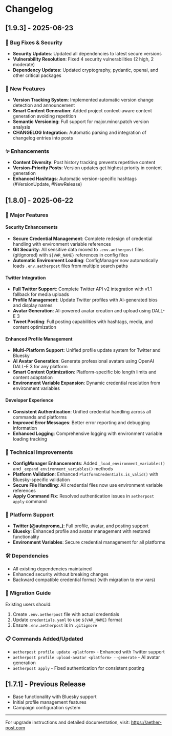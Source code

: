 # Changelog

## [1.9.3] - 2025-06-23

### 🔧 Bug Fixes & Security
- **Security Updates**: Updated all dependencies to latest secure versions
- **Vulnerability Resolution**: Fixed 4 security vulnerabilities (2 high, 2 moderate)
- **Dependency Updates**: Updated cryptography, pydantic, openai, and other critical packages

### 🚀 New Features
- **Version Tracking System**: Implemented automatic version change detection and announcement
- **Smart Content Generation**: Added project context-aware content generation avoiding repetition
- **Semantic Versioning**: Full support for major.minor.patch version analysis
- **CHANGELOG Integration**: Automatic parsing and integration of changelog entries into posts

### ✨ Enhancements  
- **Content Diversity**: Post history tracking prevents repetitive content
- **Version-Priority Posts**: Version updates get highest priority in content generation
- **Enhanced Hashtags**: Automatic version-specific hashtags (#VersionUpdate, #NewRelease)

## [1.8.0] - 2025-06-22

### 🚀 Major Features

#### Security Enhancements
- **Secure Credential Management**: Complete redesign of credential handling with environment variable references
- **Git Security**: All sensitive data moved to `.env.aetherpost` files (gitignored) with `${VAR_NAME}` references in config files
- **Automatic Environment Loading**: ConfigManager now automatically loads `.env.aetherpost` files from multiple search paths

#### Twitter Integration 
- **Full Twitter Support**: Complete Twitter API v2 integration with v1.1 fallback for media uploads
- **Profile Management**: Update Twitter profiles with AI-generated bios and display names
- **Avatar Generation**: AI-powered avatar creation and upload using DALL-E 3
- **Tweet Posting**: Full posting capabilities with hashtags, media, and content optimization

#### Enhanced Profile Management
- **Multi-Platform Support**: Unified profile update system for Twitter and Bluesky
- **AI Avatar Generation**: Generate professional avatars using OpenAI DALL-E 3 for any platform
- **Smart Content Optimization**: Platform-specific bio length limits and content adaptation
- **Environment Variable Expansion**: Dynamic credential resolution from environment variables

#### Developer Experience
- **Consistent Authentication**: Unified credential handling across all commands and platforms  
- **Improved Error Messages**: Better error reporting and debugging information
- **Enhanced Logging**: Comprehensive logging with environment variable loading tracking

### 🔧 Technical Improvements

- **ConfigManager Enhancements**: Added `_load_environment_variables()` and `_expand_environment_variables()` methods
- **Platform Validation**: Enhanced `PlatformCredentials.is_valid()` with Bluesky-specific validation
- **Secure File Handling**: All credential files now use environment variable references
- **Apply Command Fix**: Resolved authentication issues in `aetherpost apply` command

### 📱 Platform Support

- **Twitter (@autopromo_)**: Full profile, avatar, and posting support
- **Bluesky**: Enhanced profile and avatar management with restored functionality
- **Environment Variables**: Secure credential management for all platforms

### 🛠️ Dependencies

- All existing dependencies maintained
- Enhanced security without breaking changes
- Backward compatible credential format (with migration to env vars)

### 🔄 Migration Guide

Existing users should:
1. Create `.env.aetherpost` file with actual credentials
2. Update `credentials.yaml` to use `${VAR_NAME}` format
3. Ensure `.env.aetherpost` is in `.gitignore`

### 📋 Commands Added/Updated

- `aetherpost profile update <platform>` - Enhanced with Twitter support
- `aetherpost profile upload-avatar <platform> --generate` - AI avatar generation
- `aetherpost apply` - Fixed authentication for consistent posting

## [1.7.1] - Previous Release

- Base functionality with Bluesky support
- Initial profile management features
- Campaign configuration system

---

For upgrade instructions and detailed documentation, visit: https://aether-post.com